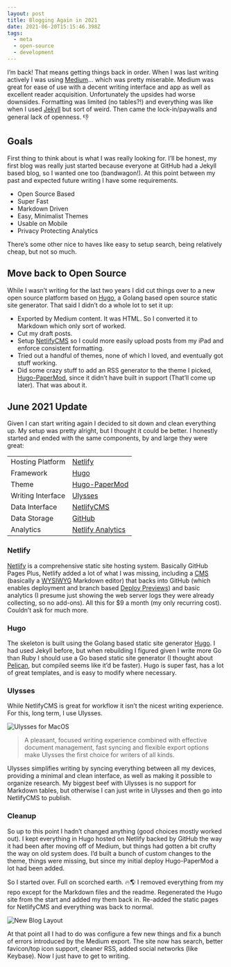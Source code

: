 ```yaml
---
layout: post
title: Blogging Again in 2021
date: 2021-06-20T15:15:46.398Z
tags:
  - meta
  - open-source
  - development
---
```

I’m back! That means getting things back in order. When I was last writing actively I was using [Medium](https://sroberts.medium.com)… which was pretty miserable. Medium was great for ease of use with a decent writing interface and app as well as excellent reader acquisition. Unfortunately the upsides had worse downsides. Formatting was limited (no tables?!) and everything was like when I used [Jekyll](https://jekyllrb.com) but sort of weird. Then came the lock-in/paywalls and general lack of openness. 👎

## Goals

First thing to think about is what I was really looking for. I’ll be honest, my first blog was really just started because everyone at GitHub had a Jekyll based blog, so I wanted one too (bandwagon!). At this point between my past and expected future writing I have some requirements.

* Open Source Based
* Super Fast
* Markdown Driven
* Easy, Minimalist Themes
* Usable on Mobile
* Privacy Protecting Analytics

There’s some other nice to haves like easy to setup search, being relatively cheap, but not so much.

## Move back to Open Source

While I wasn’t writing for the last two years I did cut things over to a new open source platform based on [Hugo](https://gohugo.io), a Golang based open source static site generator. That said I didn’t do a whole lot to set it up:

* Exported by Medium content. It was HTML. So I converted it to Markdown which only sort of worked.
* Cut my draft posts.
* Setup [NetlifyCMS](https://www.netlifycms.org) so I could more easily upload posts from my iPad and enforce consistent formatting.
* Tried out a handful of themes, none of which I loved, and eventually got stuff working.
* Did some crazy stuff to add an RSS generator to the theme I picked, [Hugo-PaperMod](https://github.com/adityatelange/hugo-PaperMod/), since it didn’t have built in support (That’ll come up later).
  That was about it.

## June 2021 Update

Given I can start writing again I decided to sit down and clean everything up. My setup was pretty alright, but I thought it could be better. I honestly started and ended with the same components, by and large they were great:

|                   |                                                                            |
| ----------------- | -------------------------------------------------------------------------- |
| Hosting Platform  | [Netlify](https://www.netlify.com)                                         |
| Framework         | [Hugo](https://gohugo.io)                                                  |
| Theme             | [Hugo-PaperMod](https://github.com/adityatelange/hugo-PaperMod/)           |
| Writing Interface | [Ulysses](https://ulysses.app)                                             |
| Data Interface    | [NetlifyCMS](https://www.netlifycms.org)                                   |
| Data Storage      | [GitHub](https://github.com)                                               |
| Analytics         | [Netlify Analytics](https://docs.netlify.com/monitor-sites/analytics/#app) |

### Netlify

[Netlify](https://www.netlify.com) is a comprehensive static site hosting system. Basically GitHub Pages Plus, Netlify added a lot of what I was missing, including a [CMS](https://www.netlifycms.org) (basically a [WYSIWYG](https://en.wikipedia.org/wiki/WYSIWYG) Markdown editor) that backs into GitHub (which enables deployment and branch based [Deploy Previews](https://docs.netlify.com/site-deploys/deploy-previews/)) and basic analytics (I presume just showing the web server logs they were already collecting, so no add-ons).  All this for $9 a month (my only recurring cost). Couldn’t ask for much more.

### Hugo

The skeleton is built using the Golang based static site generator [Hugo](https://gohugo.io). I had used Jekyll before, but when rebuilding I figured given I write more Go than Ruby I should use a Go based static site generator (I thought about [Pelican](https://blog.getpelican.com), but compiled seems like it’d be faster). Hugo is super fast, has a lot of great templates, and is easy to modify where necessary.

### Ulysses

While NetlifyCMS is great for workflow it isn’t the nicest writing experience. For this, long term, I use Ulysses.

![Ulysses for MacOS](/images/uploads/ulysses_blogging.png "Ulysses for MacOS")

> A pleasant, focused writing experience combined with effective document management, fast syncing and flexible export options make Ulysses the first choice for writers of all kinds.

Ulysses simplifies writing by syncing everything between all my devices, providing a minimal and clean interface, as well as making it possible to organize research. My biggest beef with Ulysses is no support for Markdown tables, but otherwise I can just write in Ulysses and then go into NetlifyCMS to publish.

### Cleanup

So up to this point I hadn’t changed anything (good choices mostly worked out). I kept everything in Hugo hosted on Netlify backed by GitHub the way it had been after moving off of Medium, but things had gotten a bit crufty the way on old system does. I’d built a bunch of custom changes to the theme, things were missing, but since my initial deploy Hugo-PaperMod a lot had been added.

So I started over. Full on scorched earth. 🔥🌎 I removed everything from my repo except for the Markdown files and the readme. Regenerated the Hugo site from the start and added my them back in. Re-added the static pages for NetlifyCMS and everything was back to normal.

![New Blog Layout](/images/uploads/sroberts_io_202106_screenshot.png "New Blog Layout")

At that point all I had to do was configure a few new things and fix a bunch of errors introduced by the Medium export. The site now has search, better favicon/top icon support, cleaner RSS, added social networks (like Keybase).
Now I just have to get to writing.

